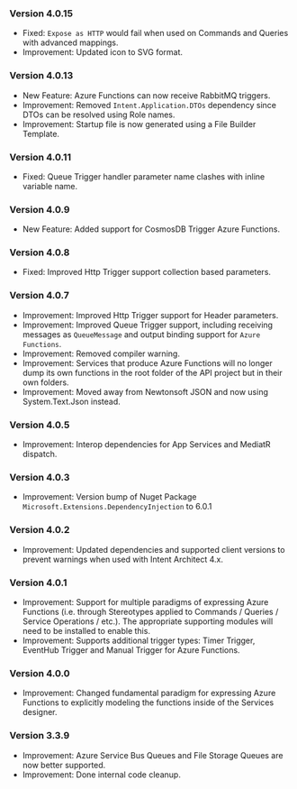 ### Version 4.0.15

- Fixed: `Expose as HTTP` would fail when used on Commands and Queries with advanced mappings.
- Improvement: Updated icon to SVG format.

### Version 4.0.13

- New Feature: Azure Functions can now receive RabbitMQ triggers.
- Improvement: Removed `Intent.Application.DTOs` dependency since DTOs can be resolved using Role names.
- Improvement: Startup file is now generated using a File Builder Template.

### Version 4.0.11

- Fixed: Queue Trigger handler parameter name clashes with inline variable name.

### Version 4.0.9

- New Feature: Added support for CosmosDB Trigger Azure Functions.

### Version 4.0.8

- Fixed: Improved Http Trigger support collection based parameters.

### Version 4.0.7

- Improvement: Improved Http Trigger support for Header parameters.
- Improvement: Improved Queue Trigger support, including receiving messages as `QueueMessage` and output binding support for `Azure Functions`.
- Improvement: Removed compiler warning.
- Improvement: Services that produce Azure Functions will no longer dump its own functions in the root folder of the API project but in their own folders.
- Improvement: Moved away from Newtonsoft JSON and now using System.Text.Json instead.

### Version 4.0.5

- Improvement: Interop dependencies for App Services and MediatR dispatch.

### Version 4.0.3

- Improvement: Version bump of Nuget Package `Microsoft.Extensions.DependencyInjection` to 6.0.1

### Version 4.0.2

- Improvement: Updated dependencies and supported client versions to prevent warnings when used with Intent Architect 4.x.

### Version 4.0.1

- Improvement: Support for multiple paradigms of expressing Azure Functions (i.e. through Stereotypes applied to Commands / Queries / Service Operations / etc.). The appropriate supporting modules will need to be installed to enable this.
- Improvement: Supports additional trigger types: Timer Trigger, EventHub Trigger and Manual Trigger for Azure Functions.

### Version 4.0.0

- Improvement: Changed fundamental paradigm for expressing Azure Functions to explicitly modeling the functions inside of the Services designer.

### Version 3.3.9

- Improvement: Azure Service Bus Queues and File Storage Queues are now better supported.
- Improvement: Done internal code cleanup.